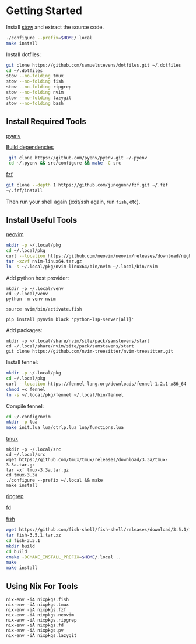 # Getting Started

Install [stow](https://ftp.gnu.org/gnu/stow/) and extract the source code.

```sh
./configure --prefix=$HOME/.local
make install
```

Install dotfiles:

```sh
git clone https://github.com/samuelstevens/dotfiles.git ~/.dotfiles
cd ~/.dotfiles
stow --no-folding tmux
stow --no-folding fish
stow --no-folding ripgrep
stow --no-folding nvim
stow --no-folding lazygit
stow --no-folding bash
```

## Install Required Tools

[pyenv](https://github.com/pyenv/pyenv#basic-github-checkout)

[Build dependencies](https://github.com/pyenv/pyenv/wiki#suggested-build-environment)

```sh
 git clone https://github.com/pyenv/pyenv.git ~/.pyenv
 cd ~/.pyenv && src/configure && make -C src
```

[fzf](https://github.com/junegunn/fzf#using-git)

```sh
git clone --depth 1 https://github.com/junegunn/fzf.git ~/.fzf
~/.fzf/install
```

Then run your shell again (exit/ssh again, run `fish`, etc).

## Install Useful Tools

[neovim](https://github.com/neovim/neovim/releases/)

```sh
mkdir -p ~/.local/pkg
cd ~/.local/pkg
curl --location https://github.com/neovim/neovim/releases/download/nightly/nvim-linux64.tar.gz -o nvim-linux64.tar.gz
tar -xzvf nvim-linux64.tar.gz
ln -s ~/.local/pkg/nvim-linux64/bin/nvim ~/.local/bin/nvim
```

Add python host provider:

```
mkdir -p ~/.local/venv
cd ~/.local/venv
python -m venv nvim

source nvim/bin/activate.fish

pip install pynvim black 'python-lsp-server[all]'
```

Add packages:

```
mkdir -p ~/.local/share/nvim/site/pack/samstevens/start
cd ~/.local/share/nvim/site/pack/samstevens/start
git clone https://github.com/nvim-treesitter/nvim-treesitter.git
```

Install fennel:

```sh
mkdir -p ~/.local/pkg
cd ~/.local/pkg
curl --location https://fennel-lang.org/downloads/fennel-1.2.1-x86_64 -o fennel
chmod +x fennel
ln -s ~/.local/pkg/fennel ~/.local/bin/fennel
```

Compile fennel:

```sh
cd ~/.config/nvim
mkdir -p lua
make init.lua lua/ctrlp.lua lua/functions.lua
```

[tmux](https://github.com/tmux/tmux/wiki/Installing#installing-tmux)

```
mkdir -p ~/.local/src
cd ~/.local/src
wget https://github.com/tmux/tmux/releases/download/3.3a/tmux-3.3a.tar.gz
tar -xf tmux-3.3a.tar.gz
cd tmux-3.3a
./configure --prefix ~/.local && make
make install
```

[ripgrep](https://github.com/BurntSushi/ripgrep/releases/tag/13.0.0)

[fd](https://github.com/sharkdp/fd/releases/tag/v8.4.0)

[fish](https://fishshell.com)

```sh
wget https://github.com/fish-shell/fish-shell/releases/download/3.5.1/fish-3.5.1.tar.xz 
tar fish-3.5.1.tar.xz
cd fish-3.5.1
mkdir build
cd build
cmake -DCMAKE_INSTALL_PREFIX=$HOME/.local ..
make
make install
```

## Using Nix For Tools

```
nix-env -iA nixpkgs.fish
nix-env -iA nixpkgs.tmux
nix-env -iA nixpkgs.fzf
nix-env -iA nixpkgs.neovim
nix-env -iA nixpkgs.ripgrep
nix-env -iA nixpkgs.fd
nix-env -iA nixpkgs.pv
nix-env -iA nixpkgs.lazygit
```
